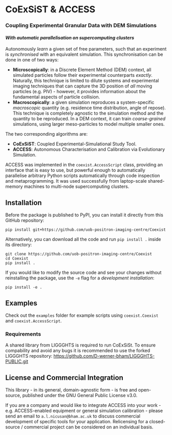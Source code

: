 # CoExSiST & ACCESS
### Coupling Experimental Granular Data with DEM Simulations
#### *With automatic parallelisation on supercomputing clusters*

Autonomously *learn* a given set of free parameters, such that an experiment is *synchronised* with an equivalent simulation. This synchronisation can be done in one of two ways:

- **Microscopically**: in a Discrete Element Method (DEM) context, all simulated particles follow their experimental counterparts *exactly*. Naturally, this technique is limited to dilute systems and experimental imaging techniques that can capture the 3D position of *all* moving particles (e.g. PIV) - however, it provides information about the fundamental aspects of particle collision.
- **Macroscopically**: a given simulation reproduces a system-specific *macroscopic* quantity (e.g. residence time distribution, angle of repose). This technique is completely agnostic to the simulation method and the quantity to be reproduced. In a DEM context, it can train *coarse-grained* simulations, using larger meso-particles to model multiple smaller ones.

The two corresponding algorithms are:
- **CoExSiST**: Coupled Experimental-Simulational Study Tool.
- **ACCESS**: Autonomous Characterisation and Calibration via Evolutionary Simulation. 

ACCESS was implemented in the `coexist.AccessScript` class, providing an interface that is easy to use, but powerful enough to automatically parallelise arbitrary Python scripts automatically through code inspection and metaprogramming. It was used successfully from laptop-scale shared-memory machines to multi-node supercomputing clusters.


## Installation

Before the package is published to PyPI, you can install it directly from this GitHub repository: 

```
pip install git+https://github.com/uob-positron-imaging-centre/Coexist
```

Alternatively, you can download all the code and run `pip install .` inside its directory:

```
git clone https://github.com/uob-positron-imaging-centre/Coexist
cd Coexist
pip install .
```

If you would like to modify the source code and see your changes without reinstalling the package, use the `-e` flag for a *development installation*:

```
pip install -e .
```


## Examples

Check out the `examples` folder for example scripts using `coexist.Coexist` and `coexist.AccessScript`.


### Requirements
A shared library from LIGGGHTS is required to run CoExSiSt. To ensure compability and 
avoid any bugs it is recommended to use the forked LIGGGHTS repository:
https://github.com/D-werner-bham/LIGGGHTS-PUBLIC.git


## License and Commercial Integration
This library - in its general, domain-agnostic form - is free and open-source, published under the GNU General Public License v3.0.

If you are a company and would like to integrate ACCESS into your work - e.g. ACCESS-enabled equipment or general simulation calibration - please send an email to `a.l.nicusan@bham.ac.uk` to discuss commercial development of specific tools for your application. Relicensing for a closed-source / commercial project can be considered on an individual basis.